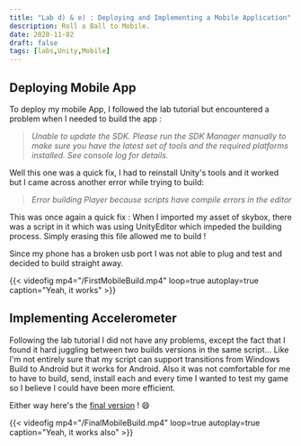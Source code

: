 ```yaml
---
title: "Lab d) & e) : Deploying and Implementing a Mobile Application"
description: Roll a Ball to Mobile.
date: 2020-11-02
draft: false
tags: [labs,Unity,Mobile]
---
```


## Deploying Mobile App

To deploy my mobile App, I followed the lab tutorial but encountered a problem when I needed to build the app : 

>*Unable to update the SDK. Please run the SDK Manager manually to make sure you have the latest set of tools and the required platforms installed. See console log for details.*

Well this one was a quick fix, I had to reinstall Unity's tools and it worked but I came across another error while trying to build: 

>*Error building Player because scripts have compile errors in the editor*

This was once again a quick fix : When I imported my asset of skybox, there was a script in it which was using UnityEditor which impeded the building process. Simply erasing this file allowed me to build !
   
Since my phone has a broken usb port I was not able to plug and test and decided to build straight away.

{{< videofig mp4="/FirstMobileBuild.mp4" loop=true autoplay=true caption="Yeah, it works" >}}

## Implementing Accelerometer 

Following the lab tutorial I did not have any problems, except the fact that I found it hard juggling between two builds versions in the same script... Like I'm not entirely sure that my script can support transitions from Windows Build to Android but it works for Android. Also it was not comfortable for me to have to build, send, install each and every time I wanted to test my game so I believe I could have been more efficient.

Either way here's the [final version](https://github.com/celol/AndroidRollABall) ! :smile:

{{< videofig mp4="/FinalMobileBuild.mp4" loop=true autoplay=true caption="Yeah, it works also" >}}